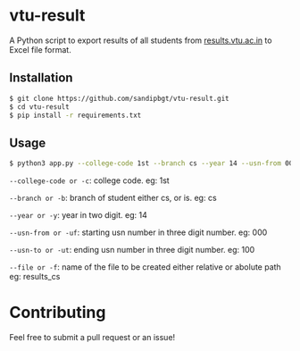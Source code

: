 # vtu-result

A  Python script to export results of all students from [results.vtu.ac.in](http://results.vtu.ac.in) to Excel file format.

## Installation
```sh
$ git clone https://github.com/sandipbgt/vtu-result.git
$ cd vtu-result
$ pip install -r requirements.txt
```
## Usage
```sh
$ python3 app.py --college-code 1st --branch cs --year 14 --usn-from 000 --usn-to 100 --file results_cs
```

`--college-code or -c`: college code. eg: 1st

`--branch or -b`: branch of student either cs, or is. eg: cs

`--year or -y`: year in two digit. eg: 14

`--usn-from or -uf`: starting usn number in three digit number. eg: 000

`--usn-to or -ut`: ending usn number in three digit number. eg: 100

`--file or -f`: name of the file to be created either relative or abolute path eg: results_cs


# Contributing
Feel free to submit a pull request or an issue!
